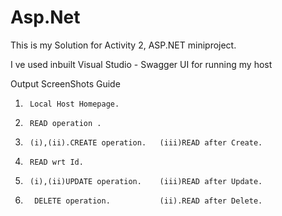 # Asp.Net
This is my Solution for Activity 2, ASP.NET miniproject.
 
 I ve used inbuilt Visual Studio - Swagger UI for running my host
 
 
Output ScreenShots Guide

1.      Local Host Homepage.
2.      READ operation .
3.      (i),(ii).CREATE operation.   (iii)READ after Create.
4.      READ wrt Id.
5.      (i),(ii)UPDATE operation.    (iii)READ after Update.
6.       DELETE operation.           (ii).READ after Delete.    
